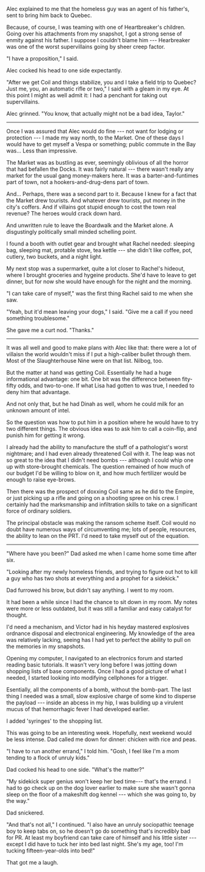 Alec explained to me that the homeless guy was an agent of his father's, sent to
bring him back to Quebec.

Because, of course, I was teaming with one of Heartbreaker's children.
Going over his attachments from my snapshot, I got a strong sense of enmity against
his father. I suppose I couldn't blame him --- Hearbreaker was one of the worst supervillains
going by sheer creep factor.

"I have a proposition," I said.

Alec cocked his head to one side expectantly.

"After we get Coil and things stabilize, you and I take a field trip to Quebec?
Just me, you, an automatic rifle or two," I said with a gleam in my eye. At this
point I might as well admit it: I had a penchant for taking out supervillains.

Alec grinned. "You know, that actually might not be a bad idea, Taylor."

----

Once I was assured that Alec would do fine --- not want for lodging or protection --- I made
my way north, to the Market. One of these days I would have to get myself a Vespa or something;
public commute in the Bay was... Less than impressive.

The Market was as bustling as ever, seemingly oblivious of all the horror that had befallen the
Docks. It was fairly natural --- there wasn't really any market for the usual gang money-makers
here. It was a barter-and-funtimes part of town, not a hookers-and-drug-dens part of town.

And... Perhaps, there was a second part to it. Because I knew for a fact that the Market drew
tourists. And whatever drew tourists, put money in the city's coffers. And if villains got stupid
enough to cost the town real revenue? The heroes would crack down hard.

And unwritten rule to leave the Boardwalk and the Market alone. A disgustingly politically small
minded schelling point.

I found a booth with outlet gear and brought what Rachel needed: sleeping bag, sleeping mat,
protable stove, tea kettle --- she didn't like coffee, pot, cutlery, two buckets, and a night light.

My next stop was a supermarket, quite a lot closer to Rachel's hideout, where I brought groceries and
hygeine products. She'd have to leave to get dinner, but for now she would have enough for the night and
the morning.

"I can take care of myself," was the first thing Rachel said to me when she saw.

"Yeah, but it'd mean leaving your dogs," I said. "Give me a call if you need something troublesome."

She gave me a curt nod. "Thanks."

----

It was all well and good to make plans with Alec like that: there were a lot of villaisn the world
wouldn't miss if I put a high-caliber bullet through them. Most of the Slaughterhouse Nine
were on that list. Nilbog, too.

But the matter at hand was getting Coil. Essentially he had a huge informational advantage:
one bit. One bit was the difference between fity-fifty odds, and two-to-one. If what Lisa had
gotten to was true, I needed to deny him that advantage.

And not only that, but he had Dinah as well, whom he could milk for an unknown amount of intel.

So the question was how to put him in a position where he would have to try two different things.
The obvious idea was to ask him to call a coin-flip, and punish him for getting it wrong.

I already had the ability to manufacture the stuff of a pathologist's worst nightmare; and
I had even already threatened Coil with it. The leap was not so great to the idea that I didn't
need bombs --- although I could whip one up with store-brought chemicals. The question remained
of how much of our budget I'd be willing to blow on it, and how much fertilizer would be enough
to raise eye-brows.

Then there was the prospect of doxxing Coil same as he did to the Empire, or just picking up a
rifle and going on a shooting spree on his crew. I certainly had the marksmanship and infiltration
skills to take on a significant force of ordinary soldiers.

The principal obstacle was making the ransom scheme itself. Coil would no doubt have numerous
ways of circumventing me; lots of people, resources, the ability to lean on the PRT. I'd need
to take myself out of the equation.

----

"Where have you been?" Dad asked me when I came home some time after six.

"Looking after my newly homeless friends, and trying to figure out hot to kill
a guy who has two shots at everything and a prophet for a sidekick."

Dad furrowed his brow, but didn't say anything. I went to my room.

It had been a while since I had the chance to sit down in my room. My notes were more or less
outdated, but it was still a familiar and easy catalyst for thought.

I'd need a mechanism, and Victor had in his heyday mastered explosives ordnance disposal and
electronical engineering. My knowledge of the area was relatively lacking, seeing has I had yet
to perfect the ability to pull on the memories in my snapshots.

Opening my computer, I navigated to an electronics forum and started reading basic tutorials.
It wasn't very long before I was jotting down shopping lists of base components. Once I had
a good picture of what I needed, I started looking into modifying cellphones for a trigger.

Esentially, all the components of a bomb, without the bomb-part. The last thing I needed was
a small, slow explosive charge of some kind to disperse the payload --- inside an abcess in
my hip, I was building up a virulent mucus of that hemorrhagic fever I had developed earlier. 

I added 'syringes' to the shopping list.

This was going to be an interesting week. Hopefully, next weekend would be less intense.
Dad called me down for dinner: chicken with rice and peas.

"I have to run another errand," I told him. "Gosh, I feel like I'm a mom tending to a flock
of unruly kids."

Dad cocked his head to one side. "What's the matter?"

"My sidekick super genius won't keep her bed time--- that's the errand. I had to go check up
on the dog lover earlier to make sure she wasn't gonna sleep on the floor of a makeshift dog kennel
--- which she was going to, by the way."

Dad snickered.

"And that's not all," I continued. "I also have an unruly sociopathic teenage boy to keep
tabs on, so he doesn't go do something that's incredibly bad for PR. At least my boyfriend
can take care of himself and his little sister --- except I did have to tuck her into bed
last night. She's my age, too! I'm tucking fifteen-year-olds into bed!"

That got me a laugh.


